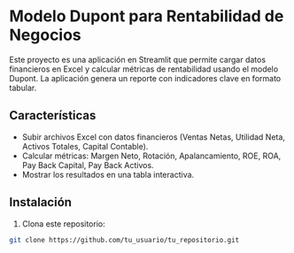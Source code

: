 # Modelo Dupont para Rentabilidad de Negocios

Este proyecto es una aplicación en Streamlit que permite cargar datos financieros en Excel y calcular métricas de rentabilidad usando el modelo Dupont. La aplicación genera un reporte con indicadores clave en formato tabular.

## Características

- Subir archivos Excel con datos financieros (Ventas Netas, Utilidad Neta, Activos Totales, Capital Contable).
- Calcular métricas: Margen Neto, Rotación, Apalancamiento, ROE, ROA, Pay Back Capital, Pay Back Activos.
- Mostrar los resultados en una tabla interactiva.

## Instalación

1. Clona este repositorio:
```bash
git clone https://github.com/tu_usuario/tu_repositorio.git
